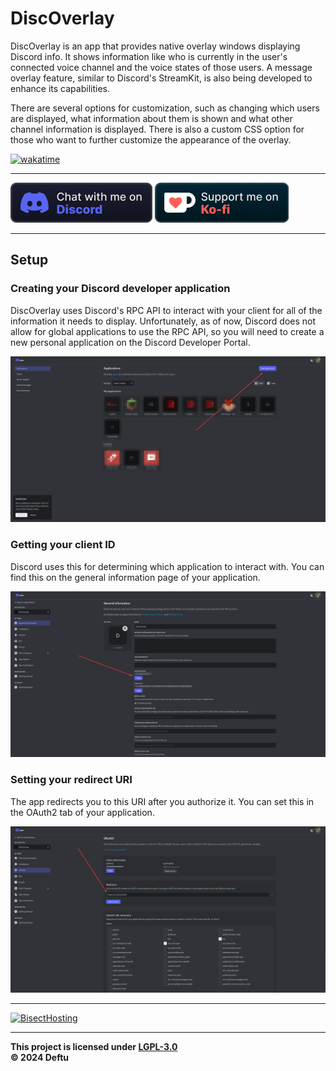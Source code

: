 # DiscOverlay

DiscOverlay is an app that provides native overlay windows displaying Discord info. It shows information like who is currently in the user's connected voice channel and the voice states of those users. A message overlay feature, similar to Discord's StreamKit, is also being developed to enhance its capabilities.

There are several options for customization, such as changing which users are displayed, what information about them is shown and what other channel information is displayed. There is also a custom CSS option for those who want to further customize the appearance of the overlay.

[![wakatime](https://wakatime.com/badge/user/25be8ed5-7461-4fcf-93f7-0d88a7692cca/project/10d4eb9c-9912-4f2e-b38e-d507e6618a1f.svg)](https://wakatime.com/badge/user/25be8ed5-7461-4fcf-93f7-0d88a7692cca/project/10d4eb9c-9912-4f2e-b38e-d507e6618a1f)

---

[![Discord Badge](https://raw.githubusercontent.com/intergrav/devins-badges/v2/assets/cozy/social/discord-singular_64h.png)](https://s.deftu.dev/discord)
[![Ko-Fi Badge](https://raw.githubusercontent.com/intergrav/devins-badges/v2/assets/cozy/donate/kofi-singular_64h.png)](https://s.deftu.dev/kofi)

---

## Setup

### Creating your Discord developer application

DiscOverlay uses Discord's RPC API to interact with your client for all of the information it needs to display. Unfortunately, as of now, Discord does not allow for global applications to use the RPC API, so you will need to create a new personal application on the Discord Developer Portal.

![New Application screenshot](./.github/new_application.png)

### Getting your client ID

Discord uses this for determining which application to interact with. You can find this on the general information page of your application.

![Client ID screenshot](./.github/copy_client_id.png)

### Setting your redirect URI

The app redirects you to this URI after you authorize it. You can set this in the OAuth2 tab of your application.

![Redirect URI screenshot](./.github/redirect_url.png)

---

[![BisectHosting](https://www.bisecthosting.com/partners/custom-banners/8fb6621b-811a-473b-9087-c8c42b50e74c.png)](https://s.deftu.dev/bisect)

---

**This project is licensed under [LGPL-3.0][lgpl]**\
**&copy; 2024 Deftu**

[lgpl]: https://www.gnu.org/licenses/lgpl-3.0.en.html
